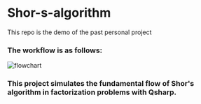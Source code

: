 # Shor-s-algorithm
This repo is the demo of the past personal project
### The workflow is as follows:
![flowchart](https://user-images.githubusercontent.com/58197992/214894383-ce92e462-503c-47b6-80a2-bb94855ab50a.jpg)
### This project simulates the fundamental flow of Shor's algorithm in factorization problems with Qsharp.

